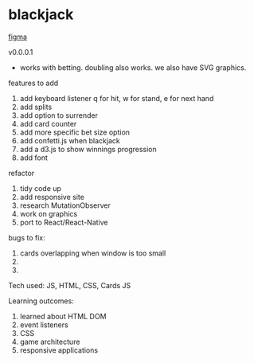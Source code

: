 # blackjack

[figma](https://www.figma.com/file/OdiVarkV5QEDUBjYn2EvhP/blackjack)

v0.0.0.1
- works with betting. doubling also works. we also have SVG graphics.

features to add
1) add keyboard listener q for hit, w for stand, e for next hand
2) add splits
3) add option to surrender
4) add card counter
5) add more specific bet size option
6) add confetti.js when blackjack
7) add a d3.js to show winnings progression
8) add font

refactor
1) tidy code up
2) add responsive site
3) research MutationObserver
3) work on graphics
4) port to React/React-Native

bugs to fix:
1) cards overlapping when window is too small
2)
3)

Tech used: JS, HTML, CSS, Cards JS

Learning outcomes:
1) learned about HTML DOM
2) event listeners
3) CSS
4) game architecture
5) responsive applications
